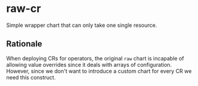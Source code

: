 # raw-cr

Simple wrapper chart that can only take one single resource. 

## Rationale

When deploying CRs for operators, the original `raw` chart is incapable of allowing value overrides since it deals with arrays of configuration. However, since we don't want to introduce a custom chart for every CR we need this construct.